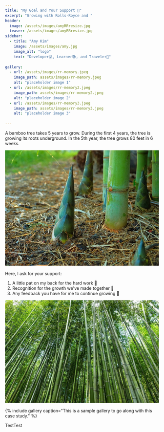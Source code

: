 ```yaml
---
title: "My Goal and Your Support 🧭"
excerpt: "Growing with Rolls-Royce and "
header:
  image: /assets/images/amyRRresize.jpg 
  teaser: /assets/images/amyRRresize.jpg
sidebar:
  - title: "Amy Kim"
    image: /assets/images/amy.jpg
    image_alt: "logo"
    text: "Developer💻, Learner📚, and Traveler🛬️"

gallery:
  - url: /assets/images/rr-memory.jpeg
    image_path: assets/images/rr-memory.jpeg
    alt: "placeholder image 1"
  - url: /assets/images/rr-memory2.jpeg
    image_path: assets/images/rr-memory2.jpeg
    alt: "placeholder image 2"
  - url: /assets/images/rr-memory3.jpeg
    image_path: assets/images/rr-memory3.jpeg
    alt: "placeholder image 3"

---
```


A bamboo tree takes 5 years to grow. During the first 4 years, the tree is growing its roots underground. In the 5th year, the tree grows 80 feet in 6 weeks.

<p align="center">
  <img src="/assets/images/babybamboo.png" width="600">          
</p>

Here, I ask for your support:
1. A little pat on my back for the hard work 🫡
2. Recognition for the growth we've made together 🥇
3. Any feedback you have for me to continue growing 🪽

<p align="center">
<img src="/assets/images/bamboo.png" width="600">
</p>


{% include gallery caption="This is a sample gallery to go along with this case study." %}

TestTest